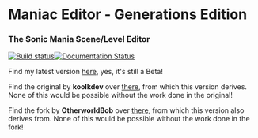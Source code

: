 # Maniac Editor - Generations Edition
### The Sonic Mania Scene/Level Editor

[![Build status](https://ci.appveyor.com/api/projects/status/5afkvi67rhtv1m85?svg=true)](https://ci.appveyor.com/project/CarJem/maniaceditor-generationsedition)[![Documentation Status](https://readthedocs.org/projects/maniaceditor-generationsedition/badge/?version=latest)](https://maniaceditor-generationsedition.readthedocs.io/en/latest/?badge=latest)


Find my latest version [here](https://github.com/CarJem/ManiacEditor/releases/latest), yes, it's still a Beta!

Find the original by **koolkdev** over [there](https://github.com/koolkdev/ManiacEditor/releases/latest), from which this version derives. None of this would be possible without the work done in the original!

Find the fork by **OtherworldBob** over [there](https://github.com/OtherworldBob/ManiacEditor/releases/latest), from which this version also derives from. None of this would be possible without the work done in the fork!
